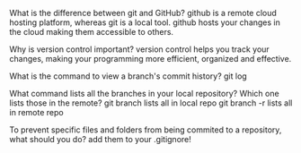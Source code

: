 What is the difference between git and GitHub?
github is a remote cloud hosting platform, whereas git is a local tool. github hosts your changes in the cloud making them accessible to others.

Why is version control important?
version control helps you track your changes, making your programming more efficient, organized and effective.

What is the command to view a branch's commit history?
git log

What command lists all the branches in your local repository? Which one lists those in the remote?
git branch lists all in local repo
git branch -r lists all in remote repo

To prevent specific files and folders from being commited to a repository, what should you do?
add them to your .gitignore!